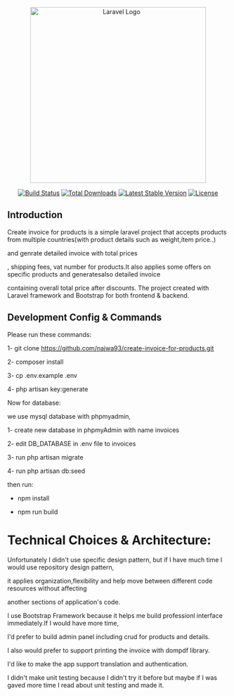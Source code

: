 <p align="center"><a href="https://laravel.com" target="_blank"><img src="https://raw.githubusercontent.com/laravel/art/master/logo-lockup/5%20SVG/2%20CMYK/1%20Full%20Color/laravel-logolockup-cmyk-red.svg" width="400" alt="Laravel Logo"></a></p>

<p align="center">
<a href="https://github.com/laravel/framework/actions"><img src="https://github.com/laravel/framework/workflows/tests/badge.svg" alt="Build Status"></a>
<a href="https://packagist.org/packages/laravel/framework"><img src="https://img.shields.io/packagist/dt/laravel/framework" alt="Total Downloads"></a>
<a href="https://packagist.org/packages/laravel/framework"><img src="https://img.shields.io/packagist/v/laravel/framework" alt="Latest Stable Version"></a>
<a href="https://packagist.org/packages/laravel/framework"><img src="https://img.shields.io/packagist/l/laravel/framework" alt="License"></a>
</p>

## Introduction
Create invoice for products is a simple laravel project that accepts products from multiple countries(with product details such as weight,item price..) 

and genrate detailed invoice with total prices

, shipping fees, vat number for products.It also applies some offers on specific products and generatesalso detailed invoice

containing overall total price after discounts. The project created with Laravel framework and Bootstrap for both frontend & backend.

## Development Config & Commands
Please run these commands:

1- git clone https://github.com/najwa93/create-invoice-for-products.git

2- composer install

3- cp .env.example   .env

4- php artisan key:generate

Now for database:

we use mysql database with phpmyadmin,

1- create new database in phpmyAdmin with name invoices

2- edit DB_DATABASE in .env file to invoices

3- run php artisan migrate

4- run php artisan db:seed

 then run:
 
- npm install

- npm run build

# Technical Choices & Architecture:
Unfortunately I didn't use specific design pattern, but if I have much time I would use repository design pattern,

it applies organization,flexibility and help move between different code resources without affecting

another sections of application's code.

I use Bootstrap Framework because it helps me build professionl interface immediately.If I would have more time, 

I'd prefer to build admin panel including crud for products and details.

I also would prefer to support printing the invoice with dompdf library.

I'd like to make the app support translation and authentication.

I didn't make unit testing because I didn't try it before but maybe if I was gaved more time I read about unit testing and made it.
